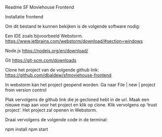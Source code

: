 Readme SF Moviehouse Frontend

Installatie frontend 

Om dit bestand te  kunnen bekijken is de volgende software nodig:

Een IDE zoals bijvoorbeeld Webstorm. 
https://www.jetbrains.com/webstorm/download/#section=windows

Node.js
https://nodejs.org/en/download/

Git
https://git-scm.com/downloads

Clone het project van de volgende github link:
https://github.com/dbaldew/sfmoviehouse-frontend

In webstorm kan het project geopend worden. 
Ga naar File | new | project from  version control

Plak vervolgens de github link die je gecloned hebt in de url. 
Maak een nieuwe map aan voor het project en klik op clone. 
Klik vervolgens op ‘trust project’. Het project zal openen in Webstorm. 

Draai vervolgens de volgende code in de terminal:

npm install
npm start
